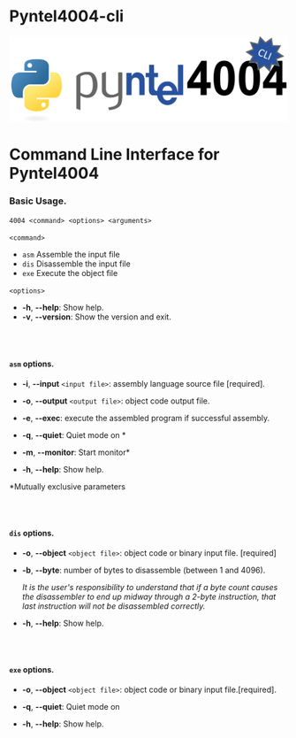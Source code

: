 # Pyntel4004-cli

![Pyntel4004-cli Logo](https://raw.githubusercontent.com/alshapton/Pyntel4004-cli/main/images/pyntel4004-cli.png)

<h1>Command Line Interface for Pyntel4004</h1>

### Basic Usage.

`4004 <command> <options> <arguments>`

`<command>`
- `asm`  Assemble the input file
- `dis`  Disassemble the input file
- `exe`  Execute the object file

`<options>`
- **-h**, **--help**: Show help.
- **-v**, **--version**:  Show the version and exit.

<br>
<br>

#### `asm` options.

- **-i**, **--input** `<input file>`: assembly language source file [required].
- **-o**, **--output** `<output file>`: object code output file.
- **-e**, **--exec**: execute the assembled program if successful assembly.

- **-q**, **--quiet**: Quiet mode on *
- **-m**, **--monitor**: Start monitor*

- **-h**, **--help**: Show help.

*Mutually exclusive parameters

<br>
<br>

#### `dis` options.

- **-o**, **--object** `<object file>`: object code or binary input file. [required]
- **-b**, **--byte**: number of bytes to disassemble (between 1 and 4096).

    *It is the user's responsibility to understand that if a byte count causes the disassembler to end up midway through a 2-byte instruction, that last instruction will not be disassembled correctly.*

- **-h**, **--help**: Show help.

<br>
<br>

#### `exe` options.

- **-o**, **--object** `<object file>`: object code or binary input file.[required].
- **-q**, **--quiet**: Quiet mode on

- **-h**, **--help**: Show help.
